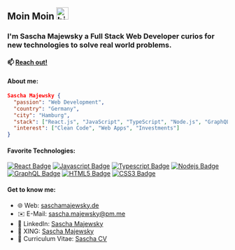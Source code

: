 ## Moin Moin <img src="https://user-images.githubusercontent.com/1303154/88677602-1635ba80-d120-11ea-84d8-d263ba5fc3c0.gif" width="28px" alt="hi">

### I'm Sascha Majewsky a Full Stack Web Developer curios for new technologies to solve real world problems.

#### :mailbox: [Reach out!](mailto:sascha.majewsky@pm.me)

#### About me:

```json
Sascha Majewsky {
  "passion": "Web Development",
  "country": "Germany",
  "city": "Hamburg",
  "stack": ["React.js", "JavaScript", "TypeScript", "Node.js", "GraphQL", "PostgreSQL", "MongoDB"],
  "interest": ["Clean Code", "Web Apps", "Investments"]
}
```

#### Favorite Technologies:

[![React Badge](https://img.shields.io/badge/-React-61DBFB?style=for-the-badge&labelColor=black&logo=react&logoColor=61DBFB)](#) [![Javascript Badge](https://img.shields.io/badge/-Javascript-F0DB4F?style=for-the-badge&labelColor=black&logo=javascript&logoColor=F0DB4F)](https://github.com/SaschaWebDev?tab=repositories&q=&type=&language=javascript) [![Typescript Badge](https://img.shields.io/badge/-Typescript-007acc?style=for-the-badge&labelColor=black&logo=typescript&logoColor=007acc)](#) [![Nodejs Badge](https://img.shields.io/badge/-Nodejs-3C873A?style=for-the-badge&labelColor=black&logo=node.js&logoColor=3C873A)](#) [![GraphQL Badge](https://img.shields.io/badge/-GraphQl-e535ab?style=for-the-badge&labelColor=black&logo=node.js&logoColor=e535ab)](#) [![HTML5 Badge](https://img.shields.io/badge/-HTML5-e44d26?style=for-the-badge&labelColor=black&logo=html5&logoColor=e44d26)](#) [![CSS3 Badge](https://img.shields.io/badge/-CSS3-264de4?style=for-the-badge&labelColor=black&logo=css3&logoColor=264de4)](#)

#### Get to know me:

- 🌐 Web: [saschamajewsky.de](https://saschamajewsky.de)
- ✉️ E-Mail: [sascha.majewsky@pm.me](mailto:sascha.majewsky@pm.me)
- 💼 LinkedIn: [Sascha Majewsky](https://linkedin.com/in/saschamajewsky)
- 👔 XING: [Sascha Majewsky](https://www.xing.com/profile/Sascha_Majewsky5/)
- 📝 Curriculum Vitae: [Sascha CV](https://saschamajewsky.de/resume_sascha.pdf)